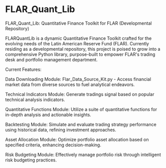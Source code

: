 # FLAR_Quant_Lib
FLAR_Quant_Lib: Quantitative Finance Toolkit for FLAR (Developmental Repository)

FLARQuantLib is a dynamic Quantitative Finance Toolkit crafted for the evolving needs of the Latin American Reserve Fund (FLAR). Currently residing as a developmental repository, this project is poised to grow into a comprehensive Python library, purpose-built to empower FLAR's trading desk and portfolio management department.

Current Features:

Data Downloading Module: Flar_Data_Source_Kit.py - Access financial market data from diverse sources to fuel analytical endeavors. 

Technical Indicators Module: Generate tradings signal based on popular technical analysis indicators.

Quantitative Functions Module: Utilize a suite of quantitative functions for in-depth analysis and actionable insights.

Backtesting Module: Simulate and evaluate trading strategy performance using historical data, refining investment approaches.

Asset Allocation Module: Optimize portfolio asset allocation based on specified criteria, enhancing decision-making.

Risk Budgeting Module: Effectively manage portfolio risk through intelligent risk budgeting practices.


